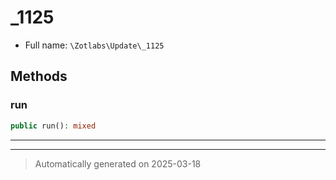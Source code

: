 
# _1125





* Full name: `\Zotlabs\Update\_1125`




## Methods


### run



```php
public run(): mixed
```












***


***
> Automatically generated on 2025-03-18
